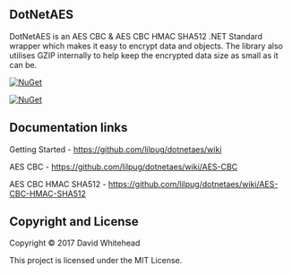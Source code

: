 ## DotNetAES

DotNetAES is an AES CBC & AES CBC HMAC SHA512 .NET Standard wrapper which makes it easy to encrypt data and objects. The library also utilises GZIP internally to help keep the encrypted data size as small as it can be.

[![NuGet](https://img.shields.io/nuget/v/DotNetAES.svg?maxAge=3600)](https://www.nuget.org/packages/DotNetAES/)

[![NuGet](https://img.shields.io/nuget/v/DotNetAES.Extensions.svg?maxAge=3600)](https://www.nuget.org/packages/DotNetAES.Extensions/)


## Documentation links


Getting Started - https://github.com/lilpug/dotnetaes/wiki


AES CBC - https://github.com/lilpug/dotnetaes/wiki/AES-CBC


AES CBC HMAC SHA512 - https://github.com/lilpug/dotnetaes/wiki/AES-CBC-HMAC-SHA512

## Copyright and License
Copyright &copy; 2017 David Whitehead

This project is licensed under the MIT License.